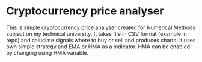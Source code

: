 # Cryptocurrency price analyser


This is simple cryptocurrency price analyser created for Numerical Methods subject on my technical university. It takes file in CSV format (example in repo) and caluclate signals where to buy or sell and produces charts. It uses own simple strategy and EMA or HMA as a indicator.  HMA can be enabled by changing using HMA variable.
